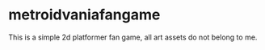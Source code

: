 # metroidvaniafangame

This is a simple 2d platformer fan game, all art assets do not belong to me. 

